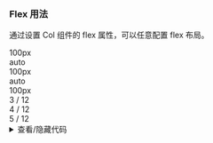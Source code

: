 ### Flex 用法

通过设置 <yc-tag>Col</yc-tag> 组件的 <yc-tag>flex</yc-tag> 属性，可以任意配置 flex 布局。

<div class="cell-demo vp-raw">
  <yc-row class="grid-demo" style="margin-bottom: 16px;">
    <yc-col flex="100px">
      <div>100px</div>
    </yc-col>
    <yc-col flex="auto">
      <div>auto</div>
    </yc-col>
  </yc-row>
  <yc-row class="grid-demo" style="margin-bottom: 16px;">
    <yc-col flex="100px">
      <div>100px</div>
    </yc-col>
    <yc-col flex="auto">
      <div>auto</div>
    </yc-col>
    <yc-col flex="100px">
      <div>100px</div>
    </yc-col>
  </yc-row>
  <yc-row class="grid-demo" style="margin-bottom: 16px;">
    <yc-col :flex="3">
      <div>3 / 12</div>
    </yc-col>
    <yc-col :flex="4">
      <div>4 / 12</div>
    </yc-col>
    <yc-col :flex="5">
      <div>5 / 12</div>
    </yc-col>
  </yc-row>
</div>

<style scoped>
.grid-demo .yc-col {
  height: 48px;
  line-height: 48px;
  color: var(--color-white);
  text-align: center;
}

.grid-demo .yc-col:nth-child(2n + 1) {
  background-color: var(--color-primary-light-4);
}

.grid-demo .yc-col:nth-child(2n) {
  background-color: rgba(var(--arcoblue-6), 0.9);
}
</style>

<details>
<summary>查看/隐藏代码</summary>

```vue
<template>
  <yc-row
    class="grid-demo"
    style="margin-bottom: 16px;">
    <yc-col flex="100px">
      <div>100px</div>
    </yc-col>
    <yc-col flex="auto">
      <div>auto</div>
    </yc-col>
  </yc-row>
  <yc-row
    class="grid-demo"
    style="margin-bottom: 16px;">
    <yc-col flex="100px">
      <div>100px</div>
    </yc-col>
    <yc-col flex="auto">
      <div>auto</div>
    </yc-col>
    <yc-col flex="100px">
      <div>100px</div>
    </yc-col>
  </yc-row>
  <yc-row
    class="grid-demo"
    style="margin-bottom: 16px;">
    <yc-col :flex="3">
      <div>3 / 12</div>
    </yc-col>
    <yc-col :flex="4">
      <div>4 / 12</div>
    </yc-col>
    <yc-col :flex="5">
      <div>5 / 12</div>
    </yc-col>
  </yc-row>
</template>

<style scoped>
.grid-demo .yc-col {
  height: 48px;
  line-height: 48px;
  color: var(--color-white);
  text-align: center;
}

.grid-demo .yc-col:nth-child(2n + 1) {
  background-color: var(--color-primary-light-4);
}

.grid-demo .yc-col:nth-child(2n) {
  background-color: rgba(var(--arcoblue-6), 0.9);
}
</style>
```

</details>

